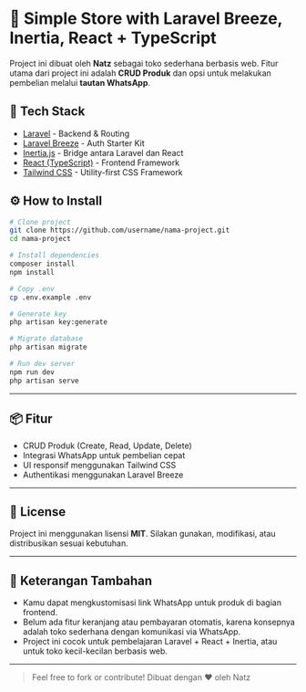 
# 🛒 Simple Store with Laravel Breeze, Inertia, React + TypeScript

Project ini dibuat oleh **Natz** sebagai toko sederhana berbasis web. Fitur utama dari project ini adalah **CRUD Produk** dan opsi untuk melakukan pembelian melalui **tautan WhatsApp**.



## 🚀 Tech Stack

- [Laravel](https://laravel.com/) - Backend & Routing
- [Laravel Breeze](https://laravel.com/docs/starter-kits#breeze) - Auth Starter Kit
- [Inertia.js](https://inertiajs.com/) - Bridge antara Laravel dan React
- [React (TypeScript)](https://reactjs.org/) - Frontend Framework
- [Tailwind CSS](https://tailwindcss.com/) - Utility-first CSS Framework



## ⚙️ How to Install

```bash
# Clone project
git clone https://github.com/username/nama-project.git
cd nama-project

# Install dependencies
composer install
npm install

# Copy .env
cp .env.example .env

# Generate key
php artisan key:generate

# Migrate database
php artisan migrate

# Run dev server
npm run dev
php artisan serve
````

---

## 📦 Fitur

* CRUD Produk (Create, Read, Update, Delete)
* Integrasi WhatsApp untuk pembelian cepat
* UI responsif menggunakan Tailwind CSS
* Authentikasi menggunakan Laravel Breeze

---

## 📄 License

Project ini menggunakan lisensi **MIT**. Silakan gunakan, modifikasi, atau distribusikan sesuai kebutuhan.

---

## 📝 Keterangan Tambahan

* Kamu dapat mengkustomisasi link WhatsApp untuk produk di bagian frontend.
* Belum ada fitur keranjang atau pembayaran otomatis, karena konsepnya adalah toko sederhana dengan komunikasi via WhatsApp.
* Project ini cocok untuk pembelajaran Laravel + React + Inertia, atau untuk toko kecil-kecilan berbasis web.

---

> Feel free to fork or contribute!
> Dibuat dengan ❤️ oleh Natz

